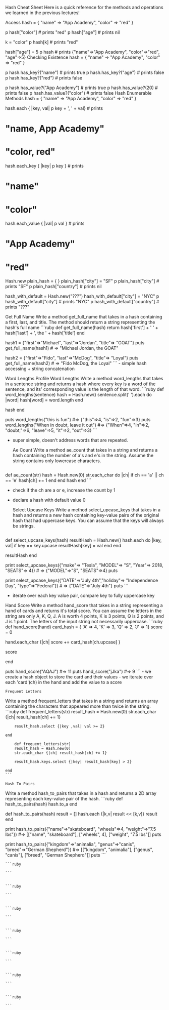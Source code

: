 Hash Cheat Sheet
Here is a quick reference for the methods and operations we learned in the previous lectures!

Access
hash = { "name" => "App Academy", "color" => "red" }

p hash["color"]  # prints "red"
p hash["age"]    # prints nil

k = "color"
p hash[k]        # prints "red"

hash["age"] = 5
p hash           # prints {"name"=>"App Academy", "color"=>"red", "age"=>5}
Checking Existence
hash = { "name" => "App Academy", "color" => "red" }

p hash.has_key?("name")             # prints true
p hash.has_key?("age")              # prints false
p hash.has_key?("red")              # prints false

p hash.has_value?("App Academy")    # prints true
p hash.has_value?(20)               # prints false
p hash.has_value?("color")          # prints false
Hash Enumerable Methods
hash = { "name" => "App Academy", "color" => "red" }

hash.each { |key, val| p key + ', ' + val} # prints
# "name, App Academy"
# "color, red"

hash.each_key { |key| p key } # prints
# "name"
# "color"

hash.each_value { |val| p val } # prints
# "App Academy"
# "red"
Hash.new
  plain_hash = { }
  plain_hash["city"] = "SF"
  p plain_hash["city"]    # prints "SF"
  p plain_hash["country"] # prints nil

  hash_with_default = Hash.new("???")
  hash_with_default["city"] = "NYC"
  p hash_with_default["city"]    # prints "NYC"
  p hash_with_default["country"] # prints "???"


Get Full Name
Write a method get_full_name that takes in a hash containing a first, last, and title. The method should return a string representing the hash's full name
	```ruby 
	def get_full_name(hash)
	return hash['first'] + ' ' + hash['last'] + ', the ' + hash['title']
end

hash1 = {"first"=>"Michael", "last"=>"Jordan", "title"=> "GOAT"}
puts get_full_name(hash1) # => "Michael Jordan, the GOAT"

hash2 = {"first"=>"Fido", "last"=>"McDog", "title"=> "Loyal"}
puts get_full_name(hash2) # => "Fido McDog, the Loyal"
	```
	- simple hash accessing + string concatenation


Word Lengths
Profile
Word Lengths
Write a method word_lengths that takes in a sentence string and returns a hash where every key is a word of the sentence, and its' corresponding value is the length of that word.
	```ruby 
	def word_lengths(sentence)
  hash = Hash.new()
	sentence.split(' ').each do |word|
      hash[word] = word.length
    end
  
  hash
end

puts word_lengths("this is fun") #=> {"this"=>4, "is"=>2, "fun"=>3}
puts word_lengths("When in doubt, leave it out") #=> {"When"=>4, "in"=>2, "doubt,"=>6, "leave"=>5, "it"=>2, "out"=>3}
	```
- super simple, doesn't address words that are repeated.

	Ae Count
Write a method ae_count that takes in a string and returns a hash containing the number of a's and e's in the string. Assume the string contains only lowercase characters.
	```ruby 
def ae_count(str)
 hash = Hash.new(0)
  str.each_char do |ch|
    if ch == 'a' || ch == 'e'
      hash[ch] += 1
    end
  end
  hash
end
	```
- check if the ch are a or e, increase the count by 1
- declare a hash with default value 0
	

	Select Upcase Keys
Write a method select_upcase_keys that takes in a hash and returns a new hash containing key-value pairs of the original hash that had uppercase keys. You can assume that the keys will always be strings.
	```ruby 
def select_upcase_keys(hash)
  resultHash = Hash.new()
	hash.each do |key, val|
      if key == key.upcase
        resultHash[key] = val
      end
    end
  
  resultHash
end

print select_upcase_keys({"make"=> "Tesla", "MODEL"=> "S", "Year"=> 2018, "SEATS"=> 4}) # => {"MODEL"=>"S", "SEATS"=>4}
puts

print select_upcase_keys({"DATE"=>"July 4th","holiday"=> "Independence Day", "type"=>"Federal"}) # => {"DATE"=>"July 4th"}
puts
	```
- iterate over each key value pair, compare key to fully uppercase key

Hand Score
Write a method hand_score that takes in a string representing a hand of cards and returns it's total score. You can assume the letters in the string are only A, K, Q, J. A is worth 4 points, K is 3 points, Q is 2 points, and J is 1 point. The letters of the input string not necessarily uppercase.
	```ruby 
def hand_score(hand)
  card_hash = { 'A' => 4, 'K' => 3, 'Q' => 2, 'J' => 1}
  score = 0
  
  hand.each_char {|ch| score += card_hash[ch.upcase] }
  
  score

end

puts hand_score("AQAJ") #=> 11
puts hand_score("jJka") #=> 9
	```
	- we create a hash object to store the card and their values
	- we iterate over each 'card'(ch) in the hand and add the value to a score

	Frequent Letters
Write a method frequent_letters that takes in a string and returns an array containing the characters that appeared more than twice in the string.
	```ruby 
	def frequent_letters(str)
		result_hash = Hash.new(0)
		str.each_char {|ch| result_hash[ch] += 1}

		result_hash.select {|key ,val| val >= 2}

	end

		def frequent_letters(str)
		result_hash = Hash.new(0)
		str.each_char {|ch| result_hash[ch] += 1}

		result_hash.keys.select {|key| result_hash[key] > 2}

	end
	```

	Hash To Pairs
Write a method hash_to_pairs that takes in a hash and returns a 2D array representing each key-value pair of the hash.
	```ruby 
def hash_to_pairs(hash)
	hash.to_a
end

def hash_to_pairs(hash)
	result = []
  hash.each {|k,v| result << [k,v]}
  result
end


print hash_to_pairs({"name"=>"skateboard", "wheels"=>4, "weight"=>"7.5 lbs"}) #=> [["name", "skateboard"], ["wheels", 4], ["weight", "7.5 lbs"]]
puts


print hash_to_pairs({"kingdom"=>"animalia", "genus"=>"canis", "breed"=>"German Shepherd"}) #=> [["kingdom", "animalia"], ["genus", "canis"], ["breed", "German Shepherd"]]
puts
	```

	
	```ruby 

	```

	
	```ruby 

	```

	
	```ruby 

	```

	
	```ruby 

	```

	
	```ruby 

	```

	
	```ruby 

	```

	
	```ruby 

	```

	